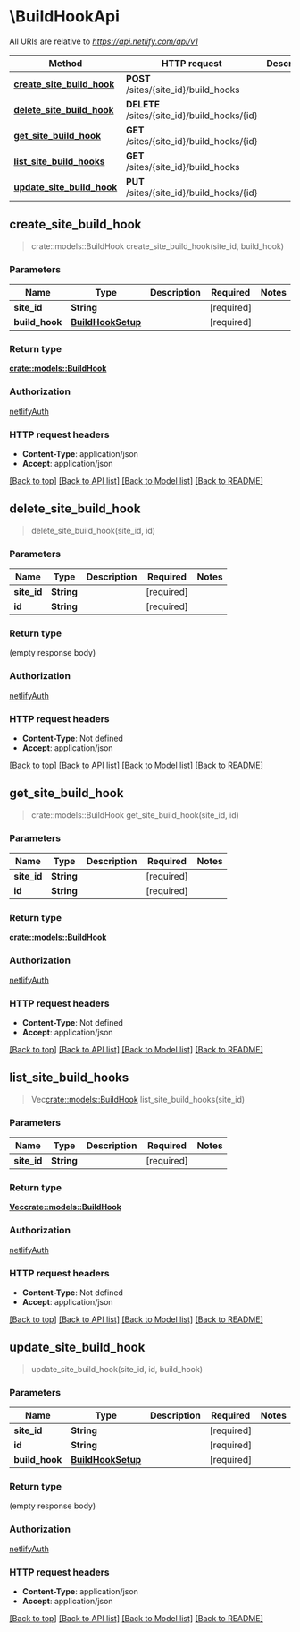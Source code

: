 # \BuildHookApi

All URIs are relative to *https://api.netlify.com/api/v1*

Method | HTTP request | Description
------------- | ------------- | -------------
[**create_site_build_hook**](BuildHookApi.md#create_site_build_hook) | **POST** /sites/{site_id}/build_hooks | 
[**delete_site_build_hook**](BuildHookApi.md#delete_site_build_hook) | **DELETE** /sites/{site_id}/build_hooks/{id} | 
[**get_site_build_hook**](BuildHookApi.md#get_site_build_hook) | **GET** /sites/{site_id}/build_hooks/{id} | 
[**list_site_build_hooks**](BuildHookApi.md#list_site_build_hooks) | **GET** /sites/{site_id}/build_hooks | 
[**update_site_build_hook**](BuildHookApi.md#update_site_build_hook) | **PUT** /sites/{site_id}/build_hooks/{id} | 



## create_site_build_hook

> crate::models::BuildHook create_site_build_hook(site_id, build_hook)


### Parameters


Name | Type | Description  | Required | Notes
------------- | ------------- | ------------- | ------------- | -------------
**site_id** | **String** |  | [required] |
**build_hook** | [**BuildHookSetup**](BuildHookSetup.md) |  | [required] |

### Return type

[**crate::models::BuildHook**](buildHook.md)

### Authorization

[netlifyAuth](../README.md#netlifyAuth)

### HTTP request headers

- **Content-Type**: application/json
- **Accept**: application/json

[[Back to top]](#) [[Back to API list]](../README.md#documentation-for-api-endpoints) [[Back to Model list]](../README.md#documentation-for-models) [[Back to README]](../README.md)


## delete_site_build_hook

> delete_site_build_hook(site_id, id)


### Parameters


Name | Type | Description  | Required | Notes
------------- | ------------- | ------------- | ------------- | -------------
**site_id** | **String** |  | [required] |
**id** | **String** |  | [required] |

### Return type

 (empty response body)

### Authorization

[netlifyAuth](../README.md#netlifyAuth)

### HTTP request headers

- **Content-Type**: Not defined
- **Accept**: application/json

[[Back to top]](#) [[Back to API list]](../README.md#documentation-for-api-endpoints) [[Back to Model list]](../README.md#documentation-for-models) [[Back to README]](../README.md)


## get_site_build_hook

> crate::models::BuildHook get_site_build_hook(site_id, id)


### Parameters


Name | Type | Description  | Required | Notes
------------- | ------------- | ------------- | ------------- | -------------
**site_id** | **String** |  | [required] |
**id** | **String** |  | [required] |

### Return type

[**crate::models::BuildHook**](buildHook.md)

### Authorization

[netlifyAuth](../README.md#netlifyAuth)

### HTTP request headers

- **Content-Type**: Not defined
- **Accept**: application/json

[[Back to top]](#) [[Back to API list]](../README.md#documentation-for-api-endpoints) [[Back to Model list]](../README.md#documentation-for-models) [[Back to README]](../README.md)


## list_site_build_hooks

> Vec<crate::models::BuildHook> list_site_build_hooks(site_id)


### Parameters


Name | Type | Description  | Required | Notes
------------- | ------------- | ------------- | ------------- | -------------
**site_id** | **String** |  | [required] |

### Return type

[**Vec<crate::models::BuildHook>**](buildHook.md)

### Authorization

[netlifyAuth](../README.md#netlifyAuth)

### HTTP request headers

- **Content-Type**: Not defined
- **Accept**: application/json

[[Back to top]](#) [[Back to API list]](../README.md#documentation-for-api-endpoints) [[Back to Model list]](../README.md#documentation-for-models) [[Back to README]](../README.md)


## update_site_build_hook

> update_site_build_hook(site_id, id, build_hook)


### Parameters


Name | Type | Description  | Required | Notes
------------- | ------------- | ------------- | ------------- | -------------
**site_id** | **String** |  | [required] |
**id** | **String** |  | [required] |
**build_hook** | [**BuildHookSetup**](BuildHookSetup.md) |  | [required] |

### Return type

 (empty response body)

### Authorization

[netlifyAuth](../README.md#netlifyAuth)

### HTTP request headers

- **Content-Type**: application/json
- **Accept**: application/json

[[Back to top]](#) [[Back to API list]](../README.md#documentation-for-api-endpoints) [[Back to Model list]](../README.md#documentation-for-models) [[Back to README]](../README.md)

